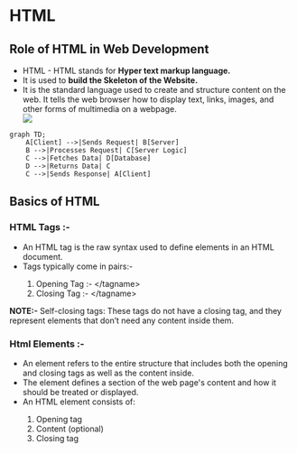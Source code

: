 <h1><b>HTML</b></h1>

## Role of HTML in Web Development
<ul>
  <li>HTML - HTML stands for <b>Hyper text markup language.</b></li>
  <li>It is used to <b>build the Skeleton of the Website.</b></li>
  <li>It is the standard language used to create and structure content on the web. It tells the web browser how to display text, links, images, and other forms of multimedia on a webpage.</li>

  <img src="https://media.geeksforgeeks.org/wp-content/uploads/20250121190307475528/How-HTML-Works-2.webp">
</ul>

```mermaid
graph TD;
    A[Client] -->|Sends Request| B[Server]
    B -->|Processes Request| C[Server Logic]
    C -->|Fetches Data| D[Database]
    D -->|Returns Data| C
    C -->|Sends Response| A[Client]
```

## Basics of HTML

### HTML Tags :-
  <ul>
    <li>An HTML tag is the raw syntax used to define elements in an HTML document.</li>
    <li>Tags typically come in pairs:-</li>
    <ol>
      <li>Opening Tag :-  &lt/tagname&gt </li>
      <li>Closing Tag :- &lt/tagname&gt </li>
    </ol>
  </ul>

**NOTE:-** Self-closing tags: These tags do not have a closing tag, and they represent elements that don’t need any content inside them.


### Html Elements :-
<ul>
  <li>An element refers to the entire structure that includes both the opening and closing tags as well as the content inside. </li>
  <LI>The element defines a section of the web page's content and how it should be treated or displayed.</LI>
  <LI>An HTML element consists of:</LI>
    <OL>
      <LI>Opening tag</LI>
      <li>Content (optional)</li>
      <li>Closing tag</li>
    </OL>
</ul>
    






